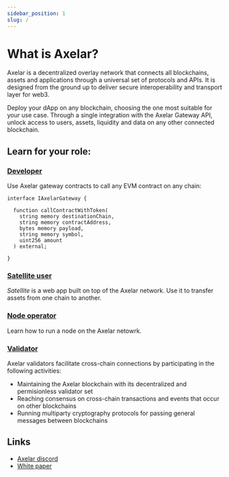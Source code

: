 ```yaml
---
sidebar_position: 1
slug: /
---
```


# What is Axelar?

Axelar is a decentralized overlay network that connects all blockchains, assets and applications through a universal set of protocols and APIs. It is designed from the ground up to deliver secure interoperability and transport layer for web3.

Deploy your dApp on any blockchain, choosing the one most suitable for your use case. Through a single integration with the Axelar Gateway API, unlock access to users, assets, liquidity and data on any other connected blockchain.

## Learn for your role:

### [Developer](roles/dev.md)

Use Axelar gateway contracts to call any EVM contract on any chain:

```solidity
interface IAxelarGateway {

  function callContractWithToken(
    string memory destinationChain,
    string memory contractAddress,
    bytes memory payload,
    string memory symbol,
    uint256 amount
  ) external;

}
```

### [Satellite user](roles/user/satellite.md)

_Satellite_ is a web app built on top of the Axelar network. Use it to transfer assets from one chain to another.

### [Node operator](roles/node/join.md)

Learn how to run a node on the Axelar netowrk.

### [Validator](roles/validator/setup/overview.md)

Axelar validators facilitate cross-chain connections by participating in the following activities:

- Maintaining the Axelar blockchain with its decentralized and permisionless validator set
- Reaching consensus on cross-chain transactions and events that occur on other blockchains
- Running multiparty cryptography protocols for passing general messages between blockchains

## Links

- [Axelar discord](https://discord.gg/aRZ3Ra6f7D)
- [White paper](https://axelar.network/wp-content/uploads/2021/07/axelar_whitepaper.pdf)
